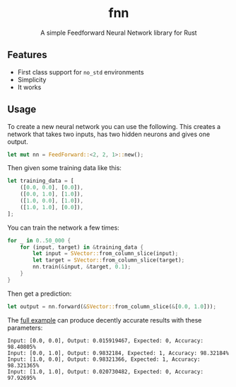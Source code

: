 <div align="center">

# fnn

 A simple Feedforward Neural Network library for Rust

</div>

## Features

- First class support for `no_std` environments
- Simplicity
- It works

## Usage

To create a new neural network you can use the following. This creates a network that takes two inputs, has two hidden neurons and gives one output.

```rs
let mut nn = FeedForward::<2, 2, 1>::new();
```

Then given some training data like this:

```rs
let training_data = [
    ([0.0, 0.0], [0.0]),
    ([0.0, 1.0], [1.0]),
    ([1.0, 0.0], [1.0]),
    ([1.0, 1.0], [0.0]),
];
```

You can train the network a few times:

```rs
for _ in 0..50_000 {
    for (input, target) in &training_data {
        let input = SVector::from_column_slice(input);
        let target = SVector::from_column_slice(target);
        nn.train(&input, &target, 0.1);
    }
}
```

Then get a prediction:

```rs
let output = nn.forward(&SVector::from_column_slice(&[0.0, 1.0]));
```

The [full example](examples/predict_xor.rs) can produce decently accurate results with these parameters:

```
Input: [0.0, 0.0], Output: 0.015919467, Expected: 0, Accuracy: 98.40805%
Input: [0.0, 1.0], Output: 0.9832184, Expected: 1, Accuracy: 98.32184%
Input: [1.0, 0.0], Output: 0.98321366, Expected: 1, Accuracy: 98.321365%
Input: [1.0, 1.0], Output: 0.020730482, Expected: 0, Accuracy: 97.92695%
```
